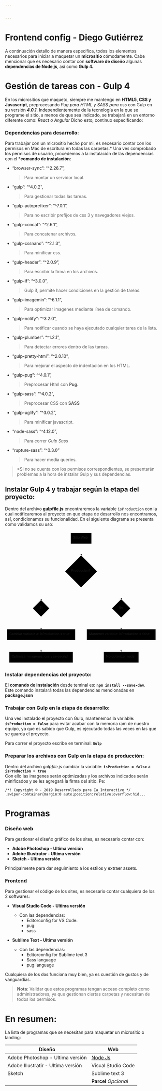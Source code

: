 ```yaml
---


---
```


<h1 id="frontend-config---diego-gutiérrez">Frontend config - Diego Gutiérrez</h1>
<p>A continuación detallo de manera específica, todos los elementos necesarios para iniciar a maquetar un <strong>micrositio</strong> cómodamente. Cabe mencionar que es necesario contar con <strong>software de diseño</strong> algunas <strong>dependencias de Node js</strong>, así como <strong>Gulp 4.</strong></p>
<h1 id="gestión-de-tareas-con---gulp-4">Gestión de tareas con - Gulp 4</h1>
<p>En los micrositios que maqueto, siempre me mantengo en <strong>HTML5, CSS y Javascript</strong>, preprocesando <em>Pug para HTML y SASS para css</em> con Gulp en su versión <em><strong>4.0.1</strong></em>. Independientemente de la tecnología en la que se programe el sitio, a menos de que sea indicado, se trabajará en un entorno diferente como: <em>React o Angular</em> Dicho esto, continuo especificando:</p>
<h3 id="dependencias-para-desarrollo">Dependencias para desarrollo:</h3>
<p>Para trabajar con un micrositio hecho por mi, es necesario contar con los permisos en Mac de escritura en todas las carpetas.* Una ves comprobado los permisos de usuario, procedemos a la instalación de las dependencias con el *<strong>comando de instalación</strong>:</p>
<ul>
<li>“browser-sync”: “^2.26.7”,
<blockquote>
<p>Para montar un servidor local.</p>
</blockquote>
</li>
<li>“gulp”: “^4.0.2”,
<blockquote>
<p>Para gestionar todas las tareas.</p>
</blockquote>
</li>
<li>“gulp-autoprefixer”: “^7.0.1”,
<blockquote>
<p>Para no escribir prefijos de css 3 y navegadores viejos.</p>
</blockquote>
</li>
<li>“gulp-concat”: “^2.6.1”,
<blockquote>
<p>Para concatenar archivos.</p>
</blockquote>
</li>
<li>“gulp-cssnano”: “^2.1.3”,
<blockquote>
<p>Para minificar css.</p>
</blockquote>
</li>
<li>“gulp-header”: “^2.0.9”,
<blockquote>
<p>Para escribir la firma en los archivos.</p>
</blockquote>
</li>
<li>“gulp-if”: “^3.0.0”,
<blockquote>
<p>Gulp if, permite hacer condiciones en la gestión de tareas.</p>
</blockquote>
</li>
<li>“gulp-imagemin”: “^6.1.1”,
<blockquote>
<p>Para optimizar imagenes mediante línea de comando.</p>
</blockquote>
</li>
<li>“gulp-notify”: “^3.2.0”,
<blockquote>
<p>Para notificar cuando se haya ejecutado cualquier tarea de la lista.</p>
</blockquote>
</li>
<li>“gulp-plumber”: “^1.2.1”,
<blockquote>
<p>Para detectar errores dentro de las tareas.</p>
</blockquote>
</li>
<li>“gulp-pretty-html”: “^2.0.10”,
<blockquote>
<p>Para mejorar el aspecto de indentación en los HTML.</p>
</blockquote>
</li>
<li>“gulp-pug”: “^4.0.1”,
<blockquote>
<p>Preprocesar Html con <strong>Pug</strong>.</p>
</blockquote>
</li>
<li>“gulp-sass”: “^4.0.2”,
<blockquote>
<p>Preprocesar CSS con <strong>SASS</strong></p>
</blockquote>
</li>
<li>“gulp-uglify”: “^3.0.2”,
<blockquote>
<p>Para minificar javascript.</p>
</blockquote>
</li>
<li>“node-sass”: “^4.12.0”,
<blockquote>
<p>Para correr <em>Gulp Sass</em></p>
</blockquote>
</li>
<li>“rupture-sass”: “^0.3.0”
<blockquote>
<p>Para hacer media queries.</p>
</blockquote>
</li>
</ul>
<blockquote>
<p>*Si no se cuenta con los permisos correspondientes, se presentarán problemas a la hora de instalar Gulp y sus dependencias.</p>
</blockquote>
<h2 id="instalar-gulp-4-y-trabajar-según-la-etapa-del-proyecto">Instalar Gulp 4 y trabajar según la etapa del proyecto:</h2>
<p>Dentro del archivo <strong>gulpfile.js</strong> encontraremos la variable <code>isProduction</code> con la cual notificaremos al proyecto en que etapa de desarrollo nos encontramos, así, condicionamos su funcionalidad. En el siguiente diagrama se presenta como validamos su uso:</p>
<div class="mermaid"><svg xmlns="http://www.w3.org/2000/svg" id="mermaid-svg-HB7AT27IT0q0PLms" width="100%" style="max-width: 651.625px;" viewBox="0 0 651.625 568.8609390258789"><g transform="translate(-12, -12)"><g class="output"><g class="clusters"></g><g class="edgePaths"><g class="edgePath" style="opacity: 1;"><path class="path" d="M337.3046875,66L337.3046875,91L337.80468749999994,116.50000152587894" marker-end="url(#arrowhead56)" style="fill:none"></path><defs><marker id="arrowhead56" viewBox="0 0 10 10" refX="9" refY="5" markerUnits="strokeWidth" markerWidth="8" markerHeight="6" orient="auto"><path d="M 0 0 L 10 5 L 0 10 z" class="arrowheadPath" style="stroke-width: 1; stroke-dasharray: 1, 0;"></path></marker></defs></g><g class="edgePath" style="opacity: 1;"><path class="path" d="M293.5976491713951,208.811713197274L165.8984375,277.5187530517578L166.39843750000003,306.8859413146973" marker-end="url(#arrowhead57)" style="fill:none"></path><defs><marker id="arrowhead57" viewBox="0 0 10 10" refX="9" refY="5" markerUnits="strokeWidth" markerWidth="8" markerHeight="6" orient="auto"><path d="M 0 0 L 10 5 L 0 10 z" class="arrowheadPath" style="stroke-width: 1; stroke-dasharray: 1, 0;"></path></marker></defs></g><g class="edgePath" style="opacity: 1;"><path class="path" d="M382.0117238521852,208.81171212193595L508.7109375,277.5187530517578L509.2109375,303.01875381469756" marker-end="url(#arrowhead58)" style="fill:none"></path><defs><marker id="arrowhead58" viewBox="0 0 10 10" refX="9" refY="5" markerUnits="strokeWidth" markerWidth="8" markerHeight="6" orient="auto"><path d="M 0 0 L 10 5 L 0 10 z" class="arrowheadPath" style="stroke-width: 1; stroke-dasharray: 1, 0;"></path></marker></defs></g><g class="edgePath" style="opacity: 1;"><path class="path" d="M166.39843750000003,377.4937522888183L165.8984375,405.8609390258789L165.8984375,430.8609390258789" marker-end="url(#arrowhead59)" style="fill:none"></path><defs><marker id="arrowhead59" viewBox="0 0 10 10" refX="9" refY="5" markerUnits="strokeWidth" markerWidth="8" markerHeight="6" orient="auto"><path d="M 0 0 L 10 5 L 0 10 z" class="arrowheadPath" style="stroke-width: 1; stroke-dasharray: 1, 0;"></path></marker></defs></g><g class="edgePath" style="opacity: 1;"><path class="path" d="M509.2109375,381.36093978881865L508.7109375,405.8609390258789L508.7109375,430.8609390258789" marker-end="url(#arrowhead60)" style="fill:none"></path><defs><marker id="arrowhead60" viewBox="0 0 10 10" refX="9" refY="5" markerUnits="strokeWidth" markerWidth="8" markerHeight="6" orient="auto"><path d="M 0 0 L 10 5 L 0 10 z" class="arrowheadPath" style="stroke-width: 1; stroke-dasharray: 1, 0;"></path></marker></defs></g><g class="edgePath" style="opacity: 1;"><path class="path" d="M508.7109375,476.8609390258789L508.7109375,501.8609390258789L508.7109375,526.8609390258789" marker-end="url(#arrowhead61)" style="fill:none"></path><defs><marker id="arrowhead61" viewBox="0 0 10 10" refX="9" refY="5" markerUnits="strokeWidth" markerWidth="8" markerHeight="6" orient="auto"><path d="M 0 0 L 10 5 L 0 10 z" class="arrowheadPath" style="stroke-width: 1; stroke-dasharray: 1, 0;"></path></marker></defs></g><g class="edgePath" style="opacity: 1;"><path class="path" d="M165.8984375,476.8609390258789L165.8984375,501.8609390258789L165.8984375,526.8609390258789" marker-end="url(#arrowhead62)" style="fill:none"></path><defs><marker id="arrowhead62" viewBox="0 0 10 10" refX="9" refY="5" markerUnits="strokeWidth" markerWidth="8" markerHeight="6" orient="auto"><path d="M 0 0 L 10 5 L 0 10 z" class="arrowheadPath" style="stroke-width: 1; stroke-dasharray: 1, 0;"></path></marker></defs></g></g><g class="edgeLabels"><g class="edgeLabel" transform="" style="opacity: 1;"><g transform="translate(0,0)" class="label"><foreignObject width="0" height="0"><div xmlns="http://www.w3.org/1999/xhtml" style="display: inline-block; white-space: nowrap;"><span class="edgeLabel"></span></div></foreignObject></g></g><g class="edgeLabel" transform="" style="opacity: 1;"><g transform="translate(0,0)" class="label"><foreignObject width="0" height="0"><div xmlns="http://www.w3.org/1999/xhtml" style="display: inline-block; white-space: nowrap;"><span class="edgeLabel"></span></div></foreignObject></g></g><g class="edgeLabel" transform="" style="opacity: 1;"><g transform="translate(0,0)" class="label"><foreignObject width="0" height="0"><div xmlns="http://www.w3.org/1999/xhtml" style="display: inline-block; white-space: nowrap;"><span class="edgeLabel"></span></div></foreignObject></g></g><g class="edgeLabel" transform="" style="opacity: 1;"><g transform="translate(0,0)" class="label"><foreignObject width="0" height="0"><div xmlns="http://www.w3.org/1999/xhtml" style="display: inline-block; white-space: nowrap;"><span class="edgeLabel"></span></div></foreignObject></g></g><g class="edgeLabel" transform="" style="opacity: 1;"><g transform="translate(0,0)" class="label"><foreignObject width="0" height="0"><div xmlns="http://www.w3.org/1999/xhtml" style="display: inline-block; white-space: nowrap;"><span class="edgeLabel"></span></div></foreignObject></g></g><g class="edgeLabel" transform="" style="opacity: 1;"><g transform="translate(0,0)" class="label"><foreignObject width="0" height="0"><div xmlns="http://www.w3.org/1999/xhtml" style="display: inline-block; white-space: nowrap;"><span class="edgeLabel"></span></div></foreignObject></g></g><g class="edgeLabel" transform="" style="opacity: 1;"><g transform="translate(0,0)" class="label"><foreignObject width="0" height="0"><div xmlns="http://www.w3.org/1999/xhtml" style="display: inline-block; white-space: nowrap;"><span class="edgeLabel"></span></div></foreignObject></g></g></g><g class="nodes"><g class="node" id="A" transform="translate(337.3046875,43)" style="opacity: 1;"><rect rx="0" ry="0" x="-44.2734375" y="-23" width="88.546875" height="46"></rect><g class="label" transform="translate(0,0)"><g transform="translate(-34.2734375,-13)"><foreignObject width="68.546875" height="26"><div xmlns="http://www.w3.org/1999/xhtml" style="display: inline-block; white-space: nowrap;">Sitio Web</div></foreignObject></g></g></g><g class="node" id="B" transform="translate(337.3046875,184.2593765258789)" style="opacity: 1;"><polygon points="68.259375,0 136.51875,-68.259375 68.259375,-136.51875 0,-68.259375" rx="5" ry="5" transform="translate(-68.259375,68.259375)"></polygon><g class="label" transform="translate(0,0)"><g transform="translate(-42.84375,-13)"><foreignObject width="85.6875" height="26"><div xmlns="http://www.w3.org/1999/xhtml" style="display: inline-block; white-space: nowrap;">Producción?</div></foreignObject></g></g></g><g class="node" id="C" transform="translate(165.8984375,341.68984603881836)" style="opacity: 1;"><polygon points="35.303906250000004,0 70.60781250000001,-35.303906250000004 35.303906250000004,-70.60781250000001 0,-35.303906250000004" rx="5" ry="5" transform="translate(-35.303906250000004,35.303906250000004)"></polygon><g class="label" transform="translate(0,0)"><g transform="translate(-6.2265625,-13)"><foreignObject width="12.453125" height="26"><div xmlns="http://www.w3.org/1999/xhtml" style="display: inline-block; white-space: nowrap;">Si</div></foreignObject></g></g></g><g class="node" id="D" transform="translate(508.7109375,341.68984603881836)" style="opacity: 1;"><polygon points="39.171093750000004,0 78.34218750000001,-39.171093750000004 39.171093750000004,-78.34218750000001 0,-39.171093750000004" rx="5" ry="5" transform="translate(-39.171093750000004,39.171093750000004)"></polygon><g class="label" transform="translate(0,0)"><g transform="translate(-10.5234375,-13)"><foreignObject width="21.046875" height="26"><div xmlns="http://www.w3.org/1999/xhtml" style="display: inline-block; white-space: nowrap;">Ño</div></foreignObject></g></g></g><g class="node" id="G" transform="translate(165.8984375,453.8609390258789)" style="opacity: 1;"><rect rx="0" ry="0" x="-145.8984375" y="-23" width="291.796875" height="46"></rect><g class="label" transform="translate(0,0)"><g transform="translate(-135.8984375,-13)"><foreignObject width="271.796875" height="26"><div xmlns="http://www.w3.org/1999/xhtml" style="display: inline-block; white-space: nowrap;">Cambiar variable a: isProduction = true</div></foreignObject></g></g></g><g class="node" id="F" transform="translate(508.7109375,453.8609390258789)" style="opacity: 1;"><rect rx="0" ry="0" x="-146.9140625" y="-23" width="293.828125" height="46"></rect><g class="label" transform="translate(0,0)"><g transform="translate(-136.9140625,-13)"><foreignObject width="273.828125" height="26"><div xmlns="http://www.w3.org/1999/xhtml" style="display: inline-block; white-space: nowrap;">Mantener variable: isProduction = false</div></foreignObject></g></g></g><g class="node" id="H" transform="translate(508.7109375,549.8609390258789)" style="opacity: 1;"><rect rx="0" ry="0" x="-74.4140625" y="-23" width="148.828125" height="46"></rect><g class="label" transform="translate(0,0)"><g transform="translate(-64.4140625,-13)"><foreignObject width="128.828125" height="26"><div xmlns="http://www.w3.org/1999/xhtml" style="display: inline-block; white-space: nowrap;">No optimizar nada</div></foreignObject></g></g></g><g class="node" id="I" transform="translate(165.8984375,549.8609390258789)" style="opacity: 1;"><rect rx="0" ry="0" x="-135.8515625" y="-23" width="271.703125" height="46"></rect><g class="label" transform="translate(0,0)"><g transform="translate(-125.8515625,-13)"><foreignObject width="251.703125" height="26"><div xmlns="http://www.w3.org/1999/xhtml" style="display: inline-block; white-space: nowrap;">Optimizar imagenes, css y javascript</div></foreignObject></g></g></g></g></g></g></svg></div>
<h3 id="instalar-dependencias-del-proyecto">Instalar dependencias del proyecto:</h3>
<p>El <strong>comando de instalación</strong> desde teminal es: <strong><code>npm install --save-dev</code></strong>.<br>
Este comando instalará todas las dependencias mencionadas en <strong>package.json</strong></p>
<h3 id="trabajar-con-gulp-en-la-etapa-de-desarrollo">Trabajar con Gulp en la etapa de desarrollo:</h3>
<p>Una ves instalado el proyecto con Gulp, mantenemos la variable: <strong><code>isProduction = false</code></strong> para evitar acabar con la memoria ram de nuestro equipo, ya que es sabido que Gulp, es ejecutado todas las veces en las que se guarda el proyecto.</p>
<p>Para correr el proyecto escribe en terminal: <strong><code>Gulp</code></strong></p>
<h3 id="preparar-los-archivos-con-gulp-en-la-etapa-de-producción">Preparar los archivos con Gulp en la etapa de producción:</h3>
<p>Dentro del archivo <em>gulpfile.js</em> cambiar la variable: <strong><code>isProduction = false</code></strong> a <strong><code>isProduction = true</code></strong><br>
Con ello las imagenes serán optimizadas y los archivos indicados serán minificados y se les agregará la firma del sitio. Pe:</p>
<p><code>/*! Copyright © - 2019 Desarrollado para Ia Interactive */</code><br>
<code>.swiper-container{margin:0 auto;position:relative;overflow:hid...</code></p>
<h1 id="programas">Programas</h1>
<h3 id="diseño-web">Diseño web</h3>
<p>Para gestionar el diseño gráfico de los sites, es necesario contar con:</p>
<ul>
<li><strong>Adobe Photoshop - Ultima versión</strong></li>
<li><strong>Adobe Illustrator - Ultima versión</strong></li>
<li><strong>Sketch - Ultima versión</strong></li>
</ul>
<p>Principalmente para dar seguimiento a los estilos y extraer assets.</p>
<h3 id="frontend">Frontend</h3>
<p>Para gestionar el código de los sites, es necesario contar cualquiera de los 2 softwares:</p>
<ul>
<li>
<p><strong>Visual Studio Code - Ultima versión</strong></p>
<ul>
<li>Con las dependencias:
<ul>
<li>Editorconfig for VS Code.</li>
<li>pug</li>
<li>sass</li>
</ul>
</li>
</ul>
</li>
<li>
<p><strong>Sublime Text - Ultima versión</strong></p>
<ul>
<li>Con las dependencias:
<ul>
<li>Editorconfig for Sublime text 3</li>
<li>Sass language</li>
<li>pug language</li>
</ul>
</li>
</ul>
</li>
</ul>
<p>Cualquiera de los dos funciona muy bien, ya es cuestión de gustos y de vanguardias.</p>
<blockquote>
<p><strong>Nota:</strong> Validar que estos programas tengan acceso completo como administradores, ya que gestionan ciertas carpetas y necesitan de todos los permisos.</p>
</blockquote>
<h1 id="en-resumen">En resumen:</h1>
<p>La lista de programas que se necesitan para maquetar un micrositio o landing:</p>

<table>
<thead>
<tr>
<th>Diseño</th>
<th>Web</th>
</tr>
</thead>
<tbody>
<tr>
<td>Adobe Photoshop - Ultima versión</td>
<td><a href="https://nodejs.org/es/">Node Js</a></td>
</tr>
<tr>
<td>Adobe Illustratir - Ultima versión</td>
<td>Visual Studio Code</td>
</tr>
<tr>
<td>Sketch</td>
<td>Sublime text 3</td>
</tr>
<tr>
<td></td>
<td><strong>Parcel</strong> <em>Opcional</em></td>
</tr>
</tbody>
</table>
